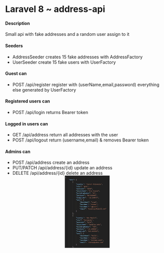 # Laravel 8 ~ address-api

#### Description

Small api with fake addresses and a random user assign to it

#### Seeders

-   AddressSeeder creates 15 fake addresses with AddressFactory
-   UserSeeder create 15 fake users with UserFactory

#### Guest can

-   POST /api/register register with (userName,email,password) everything else generated by UserFactory

#### Registered users can

-   POST /api/login returns Bearer token

#### Logged in users can

-   GET     /api/address return all addresses with the user
-   POST    /api/logout return (username,email) & removes Bearer token

#### Admins can

-   POST        /api/address create an address
-   PUT/PATCH   /api/address/{id} update an address
-   DELETE      /api/address/{id} delete an address
    <div align="center">
        <img src="resources\views\api-data.jpg" width="30%">
    </div>
